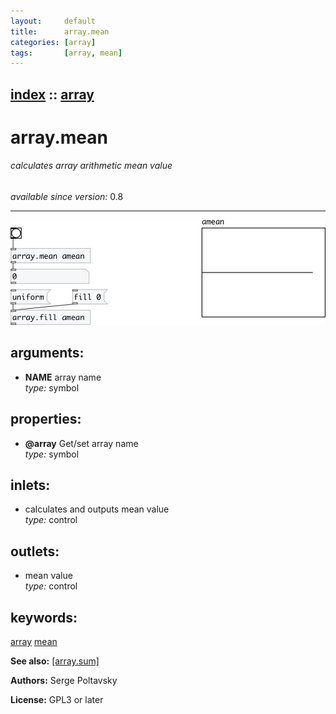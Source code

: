 ```yaml
---
layout:     default
title:      array.mean
categories: [array]
tags:       [array, mean]
---
```

[index](index.html) :: [array](category_array.html)
---

# array.mean

###### calculates array arithmetic mean value

*available since version:* 0.8

---




[![example](../examples/img/array.mean.jpg)](../examples/pd/array.mean.pd)



## arguments:

* **NAME**
array name<br>
_type:_ symbol<br>





## properties:

* **@array** 
Get/set array name<br>
_type:_ symbol<br>



## inlets:

* calculates and outputs mean value<br>
_type:_ control



## outlets:

* mean value<br>
_type:_ control



## keywords:

[array](keywords/array.html)
[mean](keywords/mean.html)



**See also:**
[\[array.sum\]](array.sum.html)




**Authors:** Serge Poltavsky




**License:** GPL3 or later





